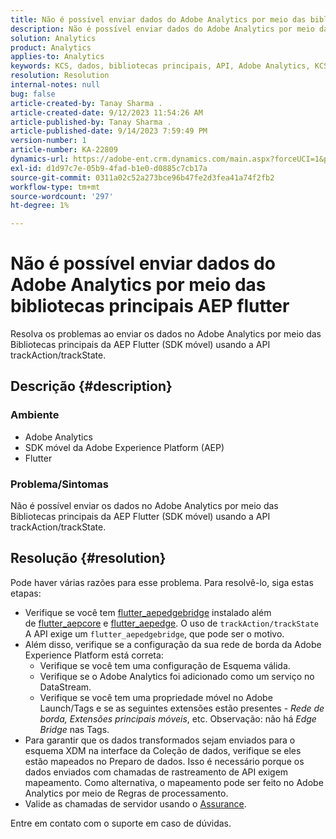 ```yaml
---
title: Não é possível enviar dados do Adobe Analytics por meio das bibliotecas principais AEP flutter
description: Não é possível enviar dados do Adobe Analytics por meio das bibliotecas principais da AEP Flutter (SDK móvel) usando a API trackAction/trackState.
solution: Analytics
product: Analytics
applies-to: Analytics
keywords: KCS, dados, bibliotecas principais, API, Adobe Analytics, KCS, Flutter AEP, SDK móvel, Rede de borda, Extensão principal móvel, trackAction, trackState, flutter_aepedgebridge, flutter_aepcore, flutter_aepedge, Adobe Experience Platform
resolution: Resolution
internal-notes: null
bug: false
article-created-by: Tanay Sharma .
article-created-date: 9/12/2023 11:54:26 AM
article-published-by: Tanay Sharma .
article-published-date: 9/14/2023 7:59:49 PM
version-number: 1
article-number: KA-22809
dynamics-url: https://adobe-ent.crm.dynamics.com/main.aspx?forceUCI=1&pagetype=entityrecord&etn=knowledgearticle&id=6ff5471d-6351-ee11-be6f-6045bd0063aa
exl-id: d1d97c7e-05b9-4fad-b1e0-d0885c7cb17a
source-git-commit: 0311a02c52a273bce96b47fe2d3fea41a74f2fb2
workflow-type: tm+mt
source-wordcount: '297'
ht-degree: 1%

---
```


# Não é possível enviar dados do Adobe Analytics por meio das bibliotecas principais AEP flutter


Resolva os problemas ao enviar os dados no Adobe Analytics por meio das Bibliotecas principais da AEP Flutter (SDK móvel) usando a API trackAction/trackState.

## Descrição {#description}


### Ambiente

- Adobe Analytics
- SDK móvel da Adobe Experience Platform (AEP)
- Flutter


### Problema/Sintomas

Não é possível enviar os dados no Adobe Analytics por meio das Bibliotecas principais da AEP Flutter (SDK móvel) usando a API trackAction/trackState.


## Resolução {#resolution}


Pode haver várias razões para esse problema. Para resolvê-lo, siga estas etapas:

- Verifique se você tem [flutter_aepedgebridge](https://pub.dev/packages/flutter_aepedgebridge "Seguir link") instalado além de [flutter_aepcore](https://pub.dev/packages/flutter_aepcore "Seguir link") e [flutter_aepedge](https://pub.dev/packages/flutter_aepedge "Seguir link"). O uso de `trackAction/trackState` A API exige um `flutter_aepedgebridge`, que pode ser o motivo.
- Além disso, verifique se a configuração da sua rede de borda da Adobe Experience Platform está correta:
   - Verifique se você tem uma configuração de Esquema válida.
   - Verifique se o Adobe Analytics foi adicionado como um serviço no DataStream.
   - Verifique se você tem uma propriedade móvel no Adobe Launch/Tags e se as seguintes extensões estão presentes - *Rede de borda, Extensões principais móveis*, etc. Observação: não há *Edge Bridge* nas Tags.
- Para garantir que os dados transformados sejam enviados para o esquema XDM na interface da Coleção de dados, verifique se eles estão mapeados no Preparo de dados. Isso é necessário porque os dados enviados com chamadas de rastreamento de API exigem mapeamento. Como alternativa, o mapeamento pode ser feito no Adobe Analytics por meio de Regras de processamento.
- Valide as chamadas de servidor usando o [Assurance](https://github.com/adobe/aepsdk_flutter/tree/main/plugins/flutter_aepassurance "Seguir link").


Entre em contato com o suporte em caso de dúvidas.
